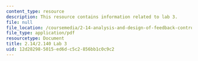 ```yaml
---
content_type: resource
description: This resource contains information related to lab 3.
file: null
file_location: /coursemedia/2-14-analysis-and-design-of-feedback-control-systems-spring-2014/12d282985015ed6dc5c2856bb1c0c9c2_MIT2_14S14_Lab_3.pdf
file_type: application/pdf
resourcetype: Document
title: 2.14/2.140 Lab 3
uid: 12d28298-5015-ed6d-c5c2-856bb1c0c9c2
---
```

